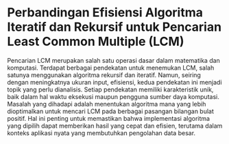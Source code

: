 # Perbandingan Efisiensi Algoritma Iteratif dan Rekursif untuk Pencarian Least Common Multiple (LCM) 
Pencarian LCM merupakan salah satu operasi dasar dalam matematika dan komputasi. Terdapat berbagai pendekatan untuk menemukan LCM, salah satunya menggunakan algoritma rekursif dan iteratif. Namun, seiring dengan meningkatnya ukuran input, efisiensi, kedua pendekatan ini menjadi topik yang perlu dianalisis. Setiap pendekatan memiliki karakteristik unik, baik dalam hal waktu eksekusi maupun pengguna sumber daya komputasi.
Masalah yang dihadapi adalah menentukan algoritma mana yang lebih dioptimalkan untuk mencari LCM pada berbagai pasangan bilangan bulat positif. Hal ini penting untuk memastikan bahwa implementasi algoritma yang dipilih dapat memberikan hasil yang cepat dan efisien, terutama dalam konteks aplikasi nyata yang membutuhkan pengolahan data besar.

